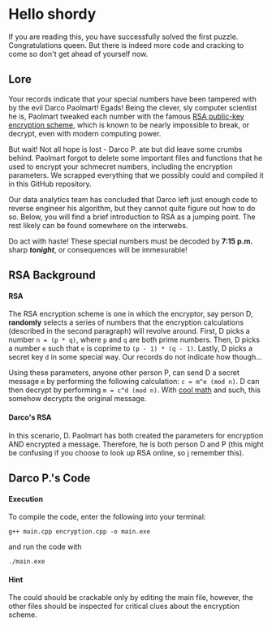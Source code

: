 # Hello shordy

If you are reading this, you have successfully solved the first puzzle. Congratulations queen. But there is indeed more code and cracking to come so don't get ahead of yourself now.

## Lore

Your records indicate that your special numbers have been tampered with by the evil Darco Paolmart! Egads! Being the clever, sly computer scientist he is, Paolmart tweaked each number with the famous [RSA public-key encryption scheme](https://en.wikipedia.org/wiki/RSA_(cryptosystem)#:~:text=In%20a%20public%2Dkey%20cryptosystem,prime%20numbers%20are%20kept%20secret), which is known to be nearly impossible to break, or decrypt, even with modern computing power.

But wait! Not all hope is lost - Darco P. ate but did leave some crumbs behind. Paolmart forgot to delete some important files and functions that he used to encrypt your schmecret numbers, including the encryption parameters. We scrapped everything that we possibly could and compiled it in this GitHub repository.

Our data analytics team has concluded that Darco left just enough code to reverse engineer his algorithm, but they cannot quite figure out how to do so. Below, you will find a brief introduction to RSA as a jumping point. The rest likely can be found somewhere on the interwebs.

Do act with haste! These special numbers must be decoded by **7:15 p.m.** sharp ___tonight___, or consequences will be immesurable!

## RSA Background

#### RSA

The RSA encryption scheme is one in which the encryptor, say person D, **randomly** selects a series of numbers that the encryption calculations (described in the second paragraph) will revolve around. First, D 
picks a number `n = (p * q)`, where `p` and `q` are both prime numbers. Then, D picks a number `e` such that `e` is coprime to `(p - 1) * (q - 1)`. Lastly, D picks a secret key `d` in some special way. Our records do not indicate how though... 

Using these parameters, anyone other person P, can send D a secret message `m` by performing the following calculation: `c = m^e (mod n)`. D can then decrypt by performing `m = c^d (mod n)`. With [cool math](https://www.coolmathgames.com/) and such, this somehow decrypts the original message.

#### Darco's RSA

In this scenario, D. Paolmart has both created the parameters for encryption AND encrypted a message. Therefore, he is both person D and P (this might be confusing if you choose to look up RSA online, so j remember this).

## Darco P.'s Code

#### Execution

To compile the code, enter the following into your terminal:

```
g++ main.cpp encryption.cpp -o main.exe
```

and run the code with

```
./main.exe
```
#### Hint

The could should be crackable only by editing the main file, however, the other files should be inspected for critical clues about the encryption scheme.

